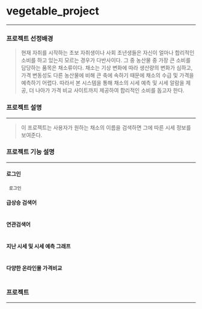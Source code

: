 # vegetable_project
-----------------------------------------------

### 프로젝트 선정배경
> 현재 자취를 시작하는 초보 자취생이나 사회 초년생들은 자신이 얼마나 합리적인 소비를 하고 있는지 모르는 경우가 다반사이다. 그 중 농산물 중 가장 큰 소비를 담당하는 품목은 채소류이다. 채소는 기상 변화에 따라 생산량의 변화가 심하고, 가격 변동성도 다른 농산물에 비해 큰 축에 속하기 때문에 채소의 수급 및 가격을 예측하기 어렵다. 따라서 본 시스템을 통해 채소의 시세 예측 및 시세 알람을 제공, 더 나아가 가격 비교 사이트까지 제공하여 합리적인 소비를 돕고자 한다.

### 프로젝트 설명 
-----------------------------------------------
> 이 프로젝트는 사용자가 원하는 채소의 이름을 검색하면 그에 따른 시세 정보를 보여준다. 

### 프로젝트 기능 설명
-----------------------------------------------
#### 로그인
```
 로그인

```

####  급상승 검색어
```

```
#### 연관검색어
```

```
####  지난 시세 및 시세 예측 그래프
```

```
#### 다양한 온라인몰 가격비교 
```

```
### 프로젝트
-----------------------------------------------


